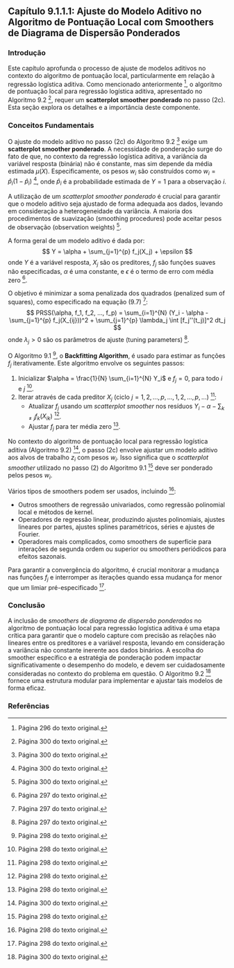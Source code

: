 ## Capítulo 9.1.1.1: Ajuste do Modelo Aditivo no Algoritmo de Pontuação Local com Smoothers de Diagrama de Dispersão Ponderados

### Introdução
Este capítulo aprofunda o processo de ajuste de modelos aditivos no contexto do algoritmo de pontuação local, particularmente em relação à regressão logística aditiva. Como mencionado anteriormente [^2], o algoritmo de pontuação local para regressão logística aditiva, apresentado no Algoritmo 9.2 [^6], requer um **scatterplot smoother ponderado** no passo (2c). Esta seção explora os detalhes e a importância deste componente.

### Conceitos Fundamentais

O ajuste do modelo aditivo no passo (2c) do Algoritmo 9.2 [^6] exige um **scatterplot smoother ponderado**. A necessidade de ponderação surge do fato de que, no contexto da regressão logística aditiva, a variância da variável resposta (binária) não é constante, mas sim depende da média estimada $\mu(X)$. Especificamente, os pesos $w_i$ são construídos como $w_i = \hat{p}_i(1 - \hat{p}_i)$ [^6], onde $\hat{p}_i$ é a probabilidade estimada de $Y = 1$ para a observação $i$.

A utilização de um *scatterplot smoother ponderado* é crucial para garantir que o modelo aditivo seja ajustado de forma adequada aos dados, levando em consideração a heterogeneidade da variância. A maioria dos procedimentos de suavização (smoothing procedures) pode aceitar pesos de observação (observation weights) [^6].

A forma geral de um modelo aditivo é dada por:
$$
Y = \alpha + \sum_{j=1}^{p} f_j(X_j) + \epsilon
$$
onde $Y$ é a variável resposta, $X_j$ são os preditores, $f_j$ são funções suaves não especificadas, $\alpha$ é uma constante, e $\epsilon$ é o termo de erro com média zero [^3].

O objetivo é minimizar a soma penalizada dos quadrados (penalized sum of squares), como especificado na equação (9.7) [^3]:
$$
PRSS(\alpha, f_1, f_2, ..., f_p) = \sum_{i=1}^{N} (Y_i - \alpha - \sum_{j=1}^{p} f_j(X_{ij}))^2 + \sum_{j=1}^{p} \lambda_j \int [f_j''(t_j)]^2 dt_j
$$
onde $\lambda_j > 0$ são os parâmetros de ajuste (tuning parameters) [^3].

O Algoritmo 9.1 [^4], o **Backfitting Algorithm**, é usado para estimar as funções $f_j$ iterativamente. Este algoritmo envolve os seguintes passos:

1.  Inicializar $\alpha = \frac{1}{N} \sum_{i=1}^{N} Y_i$ e $f_j = 0$, para todo $i$ e $j$ [^4].
2.  Iterar através de cada preditor $X_j$ (ciclo $j = 1, 2, ..., p, ..., 1, 2, ..., p, ...$) [^4]:
    *   Atualizar $f_j$ usando um *scatterplot smoother* nos resíduos $Y_i - \alpha - \sum_{k \neq j} f_k(X_{ik})$ [^4].
    *   Ajustar $f_j$ para ter média zero [^4].

No contexto do algoritmo de pontuação local para regressão logística aditiva (Algoritmo 9.2) [^6], o passo (2c) envolve ajustar um modelo aditivo aos alvos de trabalho $z_i$ com pesos $w_i$. Isso significa que o *scatterplot smoother* utilizado no passo (2) do Algoritmo 9.1 [^4] deve ser ponderado pelos pesos $w_i$.

Vários tipos de smoothers podem ser usados, incluindo [^4]:
*   Outros smoothers de regressão univariados, como regressão polinomial local e métodos de kernel.
*   Operadores de regressão linear, produzindo ajustes polinomiais, ajustes lineares por partes, ajustes splines paramétricos, séries e ajustes de Fourier.
*   Operadores mais complicados, como smoothers de superfície para interações de segunda ordem ou superior ou smoothers periódicos para efeitos sazonais.

Para garantir a convergência do algoritmo, é crucial monitorar a mudança nas funções $f_j$ e interromper as iterações quando essa mudança for menor que um limiar pré-especificado [^4].

### Conclusão

A inclusão de *smoothers de diagrama de dispersão ponderados* no algoritmo de pontuação local para regressão logística aditiva é uma etapa crítica para garantir que o modelo capture com precisão as relações não lineares entre os preditores e a variável resposta, levando em consideração a variância não constante inerente aos dados binários. A escolha do smoother específico e a estratégia de ponderação podem impactar significativamente o desempenho do modelo, e devem ser cuidadosamente consideradas no contexto do problema em questão. O Algoritmo 9.2 [^6] fornece uma estrutura modular para implementar e ajustar tais modelos de forma eficaz.

### Referências
[^2]: Página 296 do texto original.
[^3]: Página 297 do texto original.
[^4]: Página 298 do texto original.
[^6]: Página 300 do texto original.
<!-- END -->